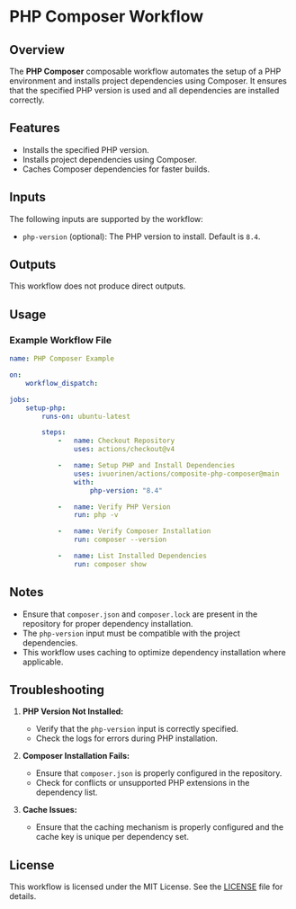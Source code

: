 # PHP Composer Workflow

## Overview

The **PHP Composer** composable workflow automates the setup of a PHP
environment and installs project dependencies using Composer. It ensures that
the specified PHP version is used and all dependencies are installed correctly.

## Features

- Installs the specified PHP version.
- Installs project dependencies using Composer.
- Caches Composer dependencies for faster builds.

## Inputs

The following inputs are supported by the workflow:

- `php-version` (optional): The PHP version to install. Default is `8.4`.

## Outputs

This workflow does not produce direct outputs.

## Usage

### Example Workflow File

```yaml
name: PHP Composer Example

on:
    workflow_dispatch:

jobs:
    setup-php:
        runs-on: ubuntu-latest

        steps:
            -   name: Checkout Repository
                uses: actions/checkout@v4

            -   name: Setup PHP and Install Dependencies
                uses: ivuorinen/actions/composite-php-composer@main
                with:
                    php-version: "8.4"

            -   name: Verify PHP Version
                run: php -v

            -   name: Verify Composer Installation
                run: composer --version

            -   name: List Installed Dependencies
                run: composer show
```

## Notes

- Ensure that `composer.json` and `composer.lock` are present in the repository
  for proper dependency installation.
- The `php-version` input must be compatible with the project dependencies.
- This workflow uses caching to optimize dependency installation where
  applicable.

## Troubleshooting

1. **PHP Version Not Installed:**
    - Verify that the `php-version` input is correctly specified.
    - Check the logs for errors during PHP installation.

2. **Composer Installation Fails:**
    - Ensure that `composer.json` is properly configured in the repository.
    - Check for conflicts or unsupported PHP extensions in the dependency list.

3. **Cache Issues:**
    - Ensure that the caching mechanism is properly configured and the cache key
      is unique per dependency set.

## License

This workflow is licensed under the MIT License. See
the [LICENSE](../LICENSE.md) file for details.
